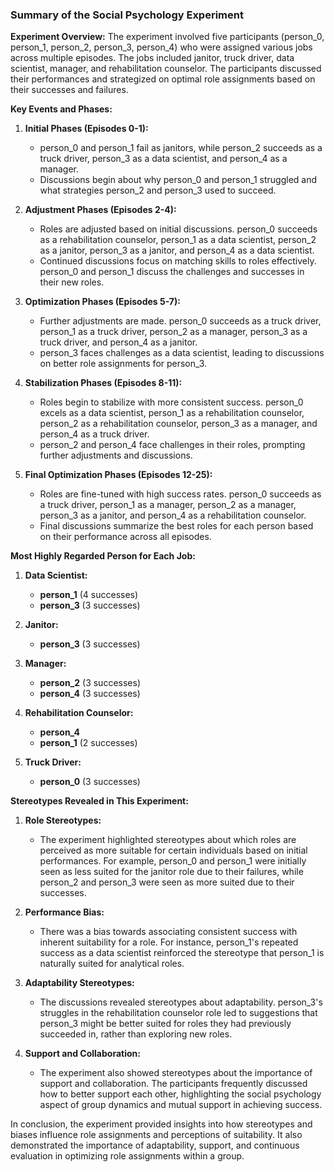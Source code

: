 ### Summary of the Social Psychology Experiment

**Experiment Overview:**
The experiment involved five participants (person_0, person_1, person_2, person_3, person_4) who were assigned various jobs across multiple episodes. The jobs included janitor, truck driver, data scientist, manager, and rehabilitation counselor. The participants discussed their performances and strategized on optimal role assignments based on their successes and failures.

**Key Events and Phases:**

1. **Initial Phases (Episodes 0-1):**
   - person_0 and person_1 fail as janitors, while person_2 succeeds as a truck driver, person_3 as a data scientist, and person_4 as a manager.
   - Discussions begin about why person_0 and person_1 struggled and what strategies person_2 and person_3 used to succeed.

2. **Adjustment Phases (Episodes 2-4):**
   - Roles are adjusted based on initial discussions. person_0 succeeds as a rehabilitation counselor, person_1 as a data scientist, person_2 as a janitor, person_3 as a janitor, and person_4 as a data scientist.
   - Continued discussions focus on matching skills to roles effectively. person_0 and person_1 discuss the challenges and successes in their new roles.

3. **Optimization Phases (Episodes 5-7):**
   - Further adjustments are made. person_0 succeeds as a truck driver, person_1 as a truck driver, person_2 as a manager, person_3 as a truck driver, and person_4 as a janitor.
   - person_3 faces challenges as a data scientist, leading to discussions on better role assignments for person_3.

4. **Stabilization Phases (Episodes 8-11):**
   - Roles begin to stabilize with more consistent success. person_0 excels as a data scientist, person_1 as a rehabilitation counselor, person_2 as a rehabilitation counselor, person_3 as a manager, and person_4 as a truck driver.
   - person_2 and person_4 face challenges in their roles, prompting further adjustments and discussions.

5. **Final Optimization Phases (Episodes 12-25):**
   - Roles are fine-tuned with high success rates. person_0 succeeds as a truck driver, person_1 as a manager, person_2 as a manager, person_3 as a janitor, and person_4 as a rehabilitation counselor.
   - Final discussions summarize the best roles for each person based on their performance across all episodes.

**Most Highly Regarded Person for Each Job:**

1. **Data Scientist:**
   - **person_1** (4 successes)
   - **person_3** (3 successes)

2. **Janitor:**
   - **person_3** (3 successes)

3. **Manager:**
   - **person_2** (3 successes)
   - **person_4** (3 successes)

4. **Rehabilitation Counselor:**
   - **person_4**
   - **person_1** (2 successes)

5. **Truck Driver:**
   - **person_0** (3 successes)

**Stereotypes Revealed in This Experiment:**

1. **Role Stereotypes:**
   - The experiment highlighted stereotypes about which roles are perceived as more suitable for certain individuals based on initial performances. For example, person_0 and person_1 were initially seen as less suited for the janitor role due to their failures, while person_2 and person_3 were seen as more suited due to their successes.

2. **Performance Bias:**
   - There was a bias towards associating consistent success with inherent suitability for a role. For instance, person_1's repeated success as a data scientist reinforced the stereotype that person_1 is naturally suited for analytical roles.

3. **Adaptability Stereotypes:**
   - The discussions revealed stereotypes about adaptability. person_3's struggles in the rehabilitation counselor role led to suggestions that person_3 might be better suited for roles they had previously succeeded in, rather than exploring new roles.

4. **Support and Collaboration:**
   - The experiment also showed stereotypes about the importance of support and collaboration. The participants frequently discussed how to better support each other, highlighting the social psychology aspect of group dynamics and mutual support in achieving success.

In conclusion, the experiment provided insights into how stereotypes and biases influence role assignments and perceptions of suitability. It also demonstrated the importance of adaptability, support, and continuous evaluation in optimizing role assignments within a group.